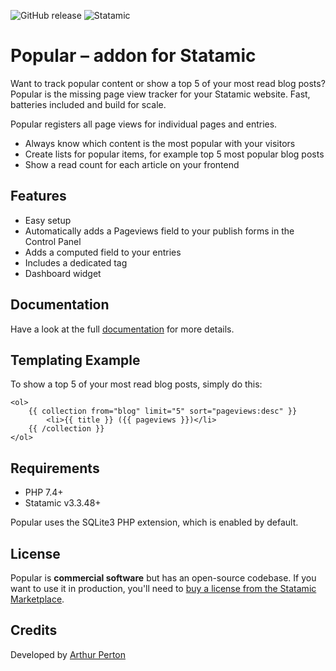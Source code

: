 ![GitHub release](https://flat.badgen.net/github/release/arthurperton/statamic-popular)
![Statamic](https://flat.badgen.net/badge/Statamic/3.3.48+/FF269E)

# Popular – addon for Statamic

Want to track popular content or show a top 5 of your most read blog posts? Popular is the missing page view tracker for your Statamic website. Fast, batteries included and build for scale.

Popular registers all page views for individual pages and entries.

- Always know which content is the most popular with your visitors
- Create lists for popular items, for example top 5 most popular blog posts
- Show a read count for each article on your frontend

## Features

- Easy setup
- Automatically adds a Pageviews field to your publish forms in the Control Panel
- Adds a computed field to your entries
- Includes a dedicated tag 
- Dashboard widget

## Documentation

Have a look at the full [documentation](https://statamic.com/addons/arthurperton/popular/docs) for more details.

## Templating Example

To show a top 5 of your most read blog posts, simply do this:

```antlers
<ol>
    {{ collection from="blog" limit="5" sort="pageviews:desc" }}
        <li>{{ title }} ({{ pageviews }})</li>
    {{ /collection }}
</ol>
```

## Requirements

- PHP 7.4+
- Statamic v3.3.48+

Popular uses the SQLite3 PHP extension, which is enabled by default.

## License

Popular is **commercial software** but has an open-source codebase. If you want to use it in production, you'll need to [buy a license from the Statamic Marketplace](https://statamic.com/addons/arthurperton/popular).

## Credits

Developed by [Arthur Perton](https://github.com/arthurperton)
